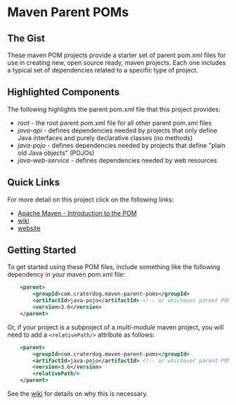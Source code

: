 # Maven Parent POMs

## The Gist
These maven POM projects provide a starter set of parent pom.xml files for use in creating new, open source ready, maven projects. Each one includes a typical set of dependencies related to a specific type of project.

## Highlighted Components
The following highlights the parent pom.xml file that this project provides:

 * *root* - the root parent pom.xml file for all other parent pom.xml files
 * *java-api* - defines dependencies needed by projects that only define Java interfaces and
purely declarative classes (no methods)
 * *java-pojo* - defines dependencies needed by projects that define "plain old Java objects" (POJOs)
 * *java-web-service* - defines dependencies needed by web resources

## Quick Links
For more detail on this project click on the following links:

 * [Apache Maven - Introduction to the POM](http://maven.apache.org/guides/introduction/introduction-to-the-pom.html)
 * [wiki](https://github.com/craterdog/maven-parent-poms/wiki/Crater-Dog-Technologies%E2%84%A2-Maven-Parent-Poms)
 * [website](http://craterdog.com)

## Getting Started
To get started using these POM files, include something like the following dependency in your maven pom.xml file:

```xml
    <parent>
        <groupId>com.craterdog.maven-parent-poms</groupId>
        <artifactId>java-pojo</artifactId> <!-- or whichever parent POM project is right for your project -->
        <version>3.6</version>
    </parent>
```

Or, if your project is a subproject of a *multi-module* maven project, you will need to add a `<relativePath/>`
attribute as follows:

```xml
    <parent>
        <groupId>com.craterdog.maven-parent-poms</groupId>
        <artifactId>java-pojo</artifactId> <!-- or whichever parent POM project is right for your project -->
        <version>3.6</version>
        <relativePath/>
    </parent>
```

See the [wiki](https://github.com/craterdog/maven-parent-poms/wiki/Crater-Dog-Technologies%E2%84%A2-Maven-Parent-Poms)
for details on why this is necessary.
